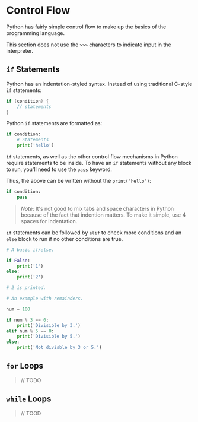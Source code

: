# Control Flow

Python has fairly simple control flow to make up the basics of the programming
language.

This section does not use the `>>>` characters to indicate input in the
interpreter.

## `if` Statements

Python has an indentation-styled syntax. Instead of using traditional C-style
`if` statements:

```c
if (condition) {
    // statements
}
```

Python `if` statements are formatted as:

```python
if condition:
    # Statements
    print('hello')
```

`if` statements, as well as the other control flow mechanisms in Python require
statements to be inside. To have an `if` statements without any block to run,
you'll need to use the `pass` keyword.

Thus, the above can be written without the `print('hello')`:

```python
if condition:
    pass
```

> *Note*: It's not good to mix tabs and space characters in Python because of
> the fact that indention matters. To make it simple, use 4 spaces for
> indentation.

`if` statements can be followed by `elif` to check more conditions and an
`else` block to run if no other conditions are true.

```python
# A basic if/else.

if False:
    print('1')
else:
    print('2')

# 2 is printed.
```

```python
# An example with remainders.

num = 100

if num % 3 == 0:
    print('Divisible by 3.')
elif num % 5 == 0:
    print('Divisible by 5.')
else:
    print('Not divisble by 3 or 5.')
```

## `for` Loops

> // TODO

## `while` Loops

> // TOOD

